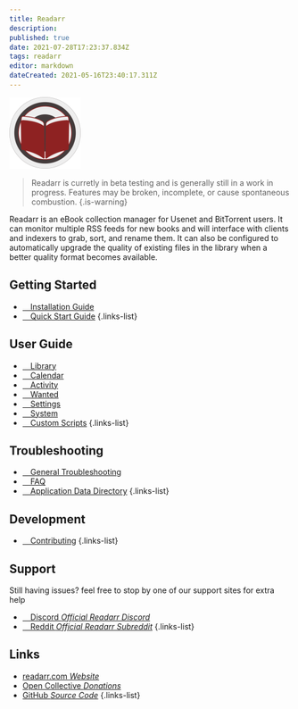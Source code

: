 ```yaml
---
title: Readarr
description: 
published: true
date: 2021-07-28T17:23:37.834Z
tags: readarr
editor: markdown
dateCreated: 2021-05-16T23:40:17.311Z
---
```


![128.png](/assets/readarr/logos/128.png)

> Readarr is curretly in beta testing and is generally still in a work in progress. Features may be broken, incomplete, or cause spontaneous combustion.
{.is-warning}

Readarr is an eBook collection manager for Usenet and BitTorrent users. It can monitor multiple RSS feeds for new books and will interface with clients and indexers to grab, sort, and rename them. It can also be configured to automatically upgrade the quality of existing files in the library when a better quality format becomes available.

## Getting Started

- [<i class="fas fa-plus-square"></i>&emsp;Installation Guide](/readarr/installation)
- [<i class="fas fa-book-open"></i>&emsp;Quick Start Guide](/readarr/quick-start-guide)
{.links-list}

## User Guide

- [<i class="fas fa-play"></i>&emsp;Library](/readarr/library)
- [<i class="fas fa-calendar-alt"></i>&emsp;Calendar](/readarr/calendar)
- [<i class="fas fa-clock"></i>&emsp;Activity](/readarr/activity)
- [<i class="fas fa-search-minus"></i>&emsp;Wanted](/readarr/wanted)
- [<i class="fas fa-cogs"></i>&emsp;Settings](/readarr/settings)
- [<i class="fas fa-laptop"></i>&emsp;System](/readarr/system)
- [<i class="fas fa-scroll"></i>&emsp;Custom Scripts](/readarr/custom-scripts)
{.links-list}

## Troubleshooting

- [<i class="far fa-life-ring"></i>&emsp;General Troubleshooting](/readarr/troubleshooting)
- [<i class="far fa-question-circle"></i>&emsp;FAQ](/readarr/faq)
- [<i class="fas fa-database"></i>&emsp;Application Data Directory](/readarr/appdata-directory)
{.links-list}

## Development

- [<i class="fas fa-laptop-code"></i>&emsp;Contributing](/readarr/contributing)
{.links-list}

## Support

Still having issues? feel free to stop by one of our support sites for extra help

- [<i class="fab fa-discord"></i>&emsp;Discord *Official Readarr Discord*](https://readarr.com/discord)
- [<i class="fab fa-reddit"></i>&emsp;Reddit *Official Readarr Subreddit*](https://reddit.com/r/readarr)
{.links-list}

## Links

- [readarr.com *Website*](https://readarr.com)
- [Open Collective *Donations*](https://opencollective.com/readarr)
- [GitHub *Source Code*](https://github.com/readarr/readarr)
{.links-list}
